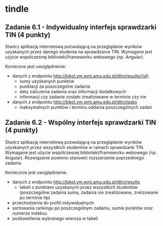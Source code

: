 # tindle

## Zadanie 6.1 - Indywidualny interfejs sprawdzarki TIN (4 punkty)

Stwórz aplikację internetową pozwalającą na przeglądanie wyników uzyskanych przez danego studenta na sprawdzarce TIN. Wymagane jest użycie wspólczesnej biblioteki/frameworku webowego (np. Angular).

Konieczne jest uwzględnienie:
* danych z endpointu <http://bikol.vm.wmi.amu.edu.pl/dtin/results/{id}>
    * sumy uzyskanych punktów
    * punktacji za poszczególne zadania
    * daty zaliczenia zadania oraz informacji dodatkowych
    * informacji czy zadanie zostało zrealizowane w terminie czy nie
* danych z endpointu <http://bikol.vm.wmi.amu.edu.pl/dtin/tasks>
    * maksymalnych punktów i terminu oddania poszczególnych zadań

## Zadanie 6.2 - Wspólny interfejs sprawdzarki TIN (4 punkty)

Stwórz aplikację internetową pozwalającą na przeglądanie wyników uzyskanych przez wszystkich studentów w ramach sprawdzarki TIN. Wymagane jest użycie wspólczesnej biblioteki/frameworku webowego (np. Angular). Rozwiązanie powinno stanowić rozszerzenie poprzedniego zadania.

Koniecznie jest uwzględnienie:
* danych z endpointu <http://bikol.vm.wmi.amu.edu.pl/dtin/results>
    * tabeli z punktami uzyskanymi przez wszystkich studentów (poszczególne zadania suma, zadania nie zrealizowane, zrelizowane po terminie itp)
* przechodzenia do profili indywidualnych
* sortowania rankingu po poszczególnym zadaniu, sumie punktów oraz numerze indeksu
* podświetlenia wybranego wiersza w tabeli


